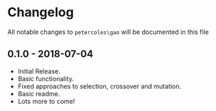# Changelog

All notable changes to `petercoles\gao` will be documented in this file

## 0.1.0 - 2018-07-04

- Initial Release.
- Basic functionality.
- Fixed approaches to selection, crossover and mutation.
- Basic readme.
- Lots more to come!
